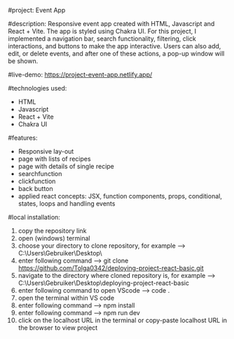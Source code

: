 #project: 
Event App

#description: Responsive event app created with HTML, Javascript and React + Vite. The app is styled using Chakra UI. For this project, I implemented a navigation bar, search functionality, filtering, click interactions, and buttons to make the app interactive. Users can also add, edit, or delete events, and after one of these actions, a pop-up window will be shown.

#live-demo: https://project-event-app.netlify.app/

#technologies used:
- HTML
- Javascript
- React + Vite
- Chakra UI

#features:
- Responsive lay-out
- page with lists of recipes
- page with details of single recipe
- searchfunction
- clickfunction
- back button
- applied react concepts: JSX, function components, props, conditional, states, loops and handling events 

#local installation:
1. copy the repository link
2. open (windows) terminal
3. choose your directory to clone repository, for example --> C:\Users\Gebruiker\Desktop\
4. enter following command -->  git clone https://github.com/Tolga0342/deploying-project-react-basic.git
5. navigate to the directory where cloned repository is, for example --> C:\Users\Gebruiker\Desktop\deploying-project-react-basic
6. enter following command to open VScode --> code .
7. open the terminal within VS code 
8. enter following command --> npm install
9. enter following command --> npm run dev
10. click on the localhost URL in the terminal or copy-paste localhost URL in the browser to view project 

